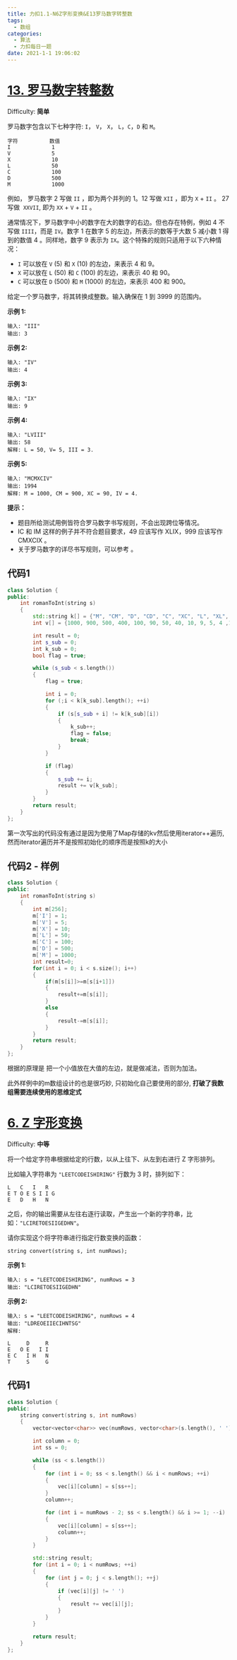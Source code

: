 ```yaml
---
title: 力扣1.1-N6Z字形变换&E13罗马数字转整数
tags:
  - 数组
categories:
  - 算法
  - 力扣每日一题
date: 2021-1-1 19:06:02
---
```


# [13\. 罗马数字转整数](https://leetcode-cn.com/problems/roman-to-integer/)

Difficulty: **简单**


罗马数字包含以下七种字符: `I`， `V`， `X`， `L`，`C`，`D` 和 `M`。

```
字符          数值
I             1
V             5
X             10
L             50
C             100
D             500
M             1000
```

例如， 罗马数字 2 写做 `II` ，即为两个并列的 1。12 写做 `XII` ，即为 `X` + `II` 。 27 写做  `XXVII`, 即为 `XX` + `V` + `II` 。

通常情况下，罗马数字中小的数字在大的数字的右边。但也存在特例，例如 4 不写做 `IIII`，而是 `IV`。数字 1 在数字 5 的左边，所表示的数等于大数 5 减小数 1 得到的数值 4 。同样地，数字 9 表示为 `IX`。这个特殊的规则只适用于以下六种情况：

*   `I` 可以放在 `V` (5) 和 `X` (10) 的左边，来表示 4 和 9。
*   `X` 可以放在 `L` (50) 和 `C` (100) 的左边，来表示 40 和 90。 
*   `C` 可以放在 `D` (500) 和 `M` (1000) 的左边，来表示 400 和 900。

给定一个罗马数字，将其转换成整数。输入确保在 1 到 3999 的范围内。

**示例 1:**

```
输入: "III"
输出: 3
```

**示例 2:**

```
输入: "IV"
输出: 4
```

**示例 3:**

```
输入: "IX"
输出: 9
```

**示例 4:**

```
输入: "LVIII"
输出: 58
解释: L = 50, V= 5, III = 3.
```

**示例 5:**

```
输入: "MCMXCIV"
输出: 1994
解释: M = 1000, CM = 900, XC = 90, IV = 4.
```

**提示：**

*   题目所给测试用例皆符合罗马数字书写规则，不会出现跨位等情况。
*   IC 和 IM 这样的例子并不符合题目要求，49 应该写作 XLIX，999 应该写作 CMXCIX 。
*   关于罗马数字的详尽书写规则，可以参考 。


## 代码1
```c++
class Solution {
public:
    int romanToInt(string s)
    {
        std::string k[] = {"M", "CM", "D", "CD", "C", "XC", "L", "XL", "X", "IX", "V", "IV", "I"};
        int v[] = {1000, 900, 500, 400, 100, 90, 50, 40, 10, 9, 5, 4 ,1};

        int result = 0;
        int s_sub = 0;
        int k_sub = 0;
        bool flag = true;

        while (s_sub < s.length())
        {
            flag = true;

            int i = 0;
            for (;i < k[k_sub].length(); ++i)
            {
                if (s[s_sub + i] != k[k_sub][i])
                {
                    k_sub++;
                    flag = false;
                    break;
                }
            }

            if (flag)
            {
                s_sub += i;
                result += v[k_sub];
            }
        }
        return result;
    }
};
```
第一次写出的代码没有通过是因为使用了Map存储的kv然后使用iterator++遍历, 然而iterator遍历并不是按照初始化的顺序而是按照k的大小


## 代码2 - 样例
```c++
class Solution {
public:
    int romanToInt(string s)
    {
        int m[256];
        m['I'] = 1;
        m['V'] = 5;
        m['X'] = 10;
        m['L'] = 50;
        m['C'] = 100;
        m['D'] = 500;
        m['M'] = 1000;
        int result=0;
        for(int i = 0; i < s.size(); i++)
        {
            if(m[s[i]]>=m[s[i+1]])
            {
                result+=m[s[i]];
            }
            else
            {
                result-=m[s[i]];
            }
        }
        return result;
    }
};
```
根据的原理是 把一个小值放在大值的左边，就是做减法，否则为加法。

此外样例中的m数组设计的也是很巧妙, 只初始化自己要使用的部分, **打破了我数组需要连续使用的思维定式**


# [6\. Z 字形变换](https://leetcode-cn.com/problems/zigzag-conversion/)

Difficulty: **中等**


将一个给定字符串根据给定的行数，以从上往下、从左到右进行 Z 字形排列。

比如输入字符串为 `"LEETCODEISHIRING"` 行数为 3 时，排列如下：

```
L   C   I   R
E T O E S I I G
E   D   H   N
```

之后，你的输出需要从左往右逐行读取，产生出一个新的字符串，比如：`"LCIRETOESIIGEDHN"`。

请你实现这个将字符串进行指定行数变换的函数：

```
string convert(string s, int numRows);
```

**示例 1:**

```
输入: s = "LEETCODEISHIRING", numRows = 3
输出: "LCIRETOESIIGEDHN"
```

**示例 2:**

```
输入: s = "LEETCODEISHIRING", numRows = 4
输出: "LDREOEIIECIHNTSG"
解释:

L     D     R
E   O E   I I
E C   I H   N
T     S     G
```

## 代码1
```c++
class Solution {
public:
    string convert(string s, int numRows)
    {
        vector<vector<char>> vec(numRows, vector<char>(s.length(), ' '));

        int column = 0;
        int ss = 0;

        while (ss < s.length())
        {
            for (int i = 0; ss < s.length() && i < numRows; ++i)
            {
                vec[i][column] = s[ss++];
            }
            column++;

            for (int i = numRows - 2; ss < s.length() && i >= 1; --i)
            {
                vec[i][column] = s[ss++];
                column++;
            }
        }

        std::string result;
        for (int i = 0; i < numRows; ++i)
        {
            for (int j = 0; j < s.length(); ++j)
            {
                if (vec[i][j] != ' ')
                {
                    result += vec[i][j];
                }
            }
        }

        return result;
    }
};
```